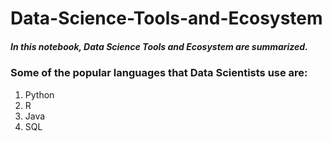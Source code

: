 # Data-Science-Tools-and-Ecosystem
##### *In this notebook, Data Science Tools and Ecosystem are summarized.*
### Some of the popular languages that Data Scientists use are:
1. Python
2. R
3. Java
4. SQL

